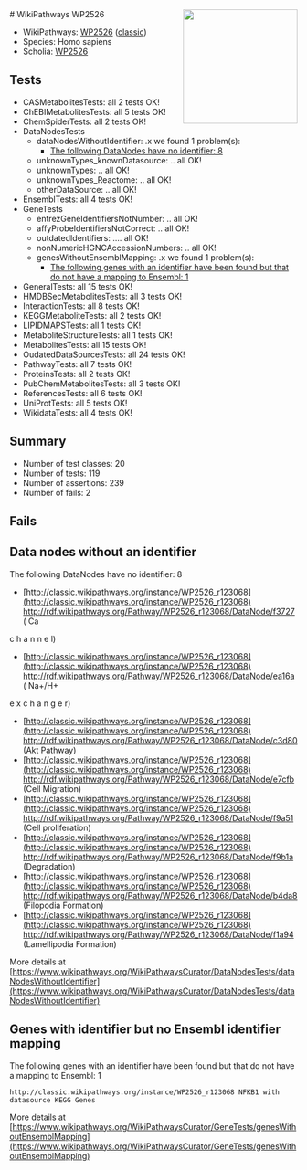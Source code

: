 <img style="float: right; width: 200px" src="https://upload.wikimedia.org/wikipedia/commons/thumb/8/83/Wplogo_with_text_500.png/640px-Wplogo_with_text_500.png" />
# WikiPathways WP2526

* WikiPathways: [WP2526](https://wikipathways.org/pathways/WP2526) ([classic](https://classic.wikipathways.org/instance/WP2526))
* Species: Homo sapiens
* Scholia: [WP2526](https://scholia.toolforge.org/wikipathways/WP2526)
## Tests
* CASMetabolitesTests: all 2 tests OK!
* ChEBIMetabolitesTests: all 5 tests OK!
* ChemSpiderTests: all 2 tests OK!
* DataNodesTests
    * dataNodesWithoutIdentifier: .x we found 1 problem(s):
        * [The following DataNodes have no identifier: 8](#d2d32fa7)
    * unknownTypes_knownDatasource: .. all OK!
    * unknownTypes: .. all OK!
    * unknownTypes_Reactome: .. all OK!
    * otherDataSource: .. all OK!
* EnsemblTests: all 4 tests OK!
* GeneTests
    * entrezGeneIdentifiersNotNumber: .. all OK!
    * affyProbeIdentifiersNotCorrect: .. all OK!
    * outdatedIdentifiers: .... all OK!
    * nonNumericHGNCAccessionNumbers: .. all OK!
    * genesWithoutEnsemblMapping: .x we found 1 problem(s):
        * [The following genes with an identifier have been found but that do not have a mapping to Ensembl: 1](#40286d83)
* GeneralTests: all 15 tests OK!
* HMDBSecMetabolitesTests: all 3 tests OK!
* InteractionTests: all 8 tests OK!
* KEGGMetaboliteTests: all 2 tests OK!
* LIPIDMAPSTests: all 1 tests OK!
* MetaboliteStructureTests: all 1 tests OK!
* MetabolitesTests: all 15 tests OK!
* OudatedDataSourcesTests: all 24 tests OK!
* PathwayTests: all 7 tests OK!
* ProteinsTests: all 2 tests OK!
* PubChemMetabolitesTests: all 3 tests OK!
* ReferencesTests: all 6 tests OK!
* UniProtTests: all 5 tests OK!
* WikidataTests: all 4 tests OK!


## Summary

* Number of test classes: 20
* Number of tests: 119
* Number of assertions: 239
* Number of fails: 2

## Fails

<a name="d2d32fa7" />

## Data nodes without an identifier

The following DataNodes have no identifier: 8

* [http://classic.wikipathways.org/instance/WP2526_r123068](http://classic.wikipathways.org/instance/WP2526_r123068) http://rdf.wikipathways.org/Pathway/WP2526_r123068/DataNode/f3727 (
Ca

c
h
a
n
n
e
l)
* [http://classic.wikipathways.org/instance/WP2526_r123068](http://classic.wikipathways.org/instance/WP2526_r123068) http://rdf.wikipathways.org/Pathway/WP2526_r123068/DataNode/ea16a (
Na+/H+

e
x
c
h
a
n
g
e
r)
* [http://classic.wikipathways.org/instance/WP2526_r123068](http://classic.wikipathways.org/instance/WP2526_r123068) http://rdf.wikipathways.org/Pathway/WP2526_r123068/DataNode/c3d80 (Akt
Pathway)
* [http://classic.wikipathways.org/instance/WP2526_r123068](http://classic.wikipathways.org/instance/WP2526_r123068) http://rdf.wikipathways.org/Pathway/WP2526_r123068/DataNode/e7cfb (Cell Migration)
* [http://classic.wikipathways.org/instance/WP2526_r123068](http://classic.wikipathways.org/instance/WP2526_r123068) http://rdf.wikipathways.org/Pathway/WP2526_r123068/DataNode/f9a51 (Cell proliferation)
* [http://classic.wikipathways.org/instance/WP2526_r123068](http://classic.wikipathways.org/instance/WP2526_r123068) http://rdf.wikipathways.org/Pathway/WP2526_r123068/DataNode/f9b1a (Degradation)
* [http://classic.wikipathways.org/instance/WP2526_r123068](http://classic.wikipathways.org/instance/WP2526_r123068) http://rdf.wikipathways.org/Pathway/WP2526_r123068/DataNode/b4da8 (Filopodia
Formation)
* [http://classic.wikipathways.org/instance/WP2526_r123068](http://classic.wikipathways.org/instance/WP2526_r123068) http://rdf.wikipathways.org/Pathway/WP2526_r123068/DataNode/f1a94 (Lamellipodia
Formation)


More details at [https://www.wikipathways.org/WikiPathwaysCurator/DataNodesTests/dataNodesWithoutIdentifier](https://www.wikipathways.org/WikiPathwaysCurator/DataNodesTests/dataNodesWithoutIdentifier)

<a name="40286d83" />

## Genes with identifier but no Ensembl identifier mapping

The following genes with an identifier have been found but that do not have a mapping to Ensembl: 1
```
http://classic.wikipathways.org/instance/WP2526_r123068 NFKB1 with datasource KEGG Genes
```

More details at [https://www.wikipathways.org/WikiPathwaysCurator/GeneTests/genesWithoutEnsemblMapping](https://www.wikipathways.org/WikiPathwaysCurator/GeneTests/genesWithoutEnsemblMapping)

